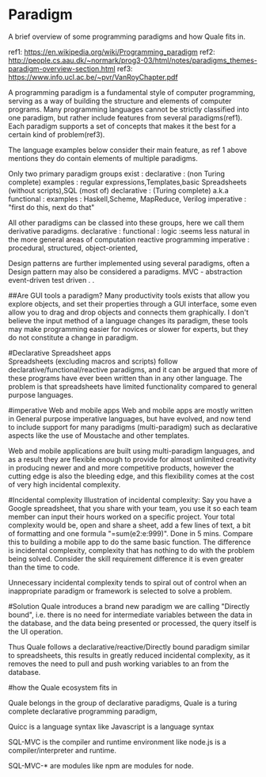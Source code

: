 # Paradigm 

A brief overview of some programming paradigms and how Quale fits in.

ref1: https://en.wikipedia.org/wiki/Programming_paradigm
ref2: http://people.cs.aau.dk/~normark/prog3-03/html/notes/paradigms_themes-paradigm-overview-section.html
ref3: https://www.info.ucl.ac.be/~pvr/VanRoyChapter.pdf

A programming paradigm is a fundamental style of computer programming, serving as a way of building the structure and elements of computer programs. 
Many programming languages cannot be strictly classified into one paradigm, but rather include features from several paradigms(ref1).
Each paradigm supports a set of concepts that makes it the best for a certain kind of problem(ref3). 

The language examples below consider their main feature, as ref 1 above mentions they do contain elements of multiple paradigms.

Only two primary paradigm groups exist : 
	declarative : (non Turing complete) examples : regular expressions,Templates,basic Spreadsheets (without scripts),SQL (most of)	
	declarative : (Turing complete) a.k.a functional  : examples :  Haskell,Scheme, MapReduce, Verilog
	imperative  : "first do this, next do that"
	
All other paradigms can be classed into these groups, here we call them derivative paradigms.
	declarative :
		functional : 
		logic 	:seems less natural in the more general areas of computation
		reactive programming
	imperative : 
		procedural,
		structured,
		object-oriented,
		
	

Design patterns are further implemented using several paradigms, often a Design pattern may also be considered a  paradigms.
		MVC  - abstraction
		event-driven 
		test driven
		.
		.

##Are GUI tools a paradigm?
Many productivity tools exists that allow you explore objects, and set their properties through a GUI  interface,
some even allow you to drag and drop objects and connects them graphically. I don't believe the input method of a language
changes its paradigm, these tools may make programming easier for novices or slower for experts, but they do not constitute a
change in paradigm.

	
#Declarative Spreadsheet apps	
Spreadsheets (excluding macros and scripts)  follow declarative/functional/reactive paradigms, and it can be argued that
more of these programs have ever been written than in any other language. The problem is that spreadsheets have limited
functionality compared to general purpose languages. 

#imperative Web and mobile apps
Web and mobile apps	are mostly written in General purpose imperative languages, but have evolved, and now tend to include support 
for many paradigms (multi-paradigm) such as declarative aspects like the use of Moustache and other templates.

Web and mobile applications are built using multi-paradigm languages, and as a result they are flexible enough to provide 
for almost unlimited creativity in producing newer and and more competitive products, 
however the cutting edge is also the bleeding edge, and this flexibility comes at the cost of very high incidental complexity.

#Incidental complexity
Illustration of incidental complexity: Say you have a Google spreadsheet, that you share with your team, you use it
so each team member can input their hours worked on a specific project. Your total complexity would be, open and share a sheet,
add a few lines of text, a bit of formatting and one formula "=sum(e2:e:999)". Done in 5 mins.
Compare this to building a mobile app to do the same basic function. The difference is incidental complexity, 
complexity that has nothing to do with the problem being solved. Consider the skill requirement difference it is even greater 
than the time to code.

Unnecessary incidental complexity tends to spiral out of control when an inappropriate paradigm or framework is selected to solve a problem.


#Solution
Quale introduces a brand new paradigm we are calling  "Directly bound", i.e. there is no need for intermediate variables 
between the data in the database, and the data being presented or processed, the query itself is the UI operation.


Thus Quale follows a declarative/reactive/Directly bound paradigm similar to spreadsheets, this results in greatly reduced incidental complexity,
as it removes the need to pull and push working variables to an from the database.


#how the Quale ecosystem fits in

Quale belongs in the group of declarative paradigms,
Quale is a turing complete declarative programming paradigm, 

Quicc is a language syntax like Javascript is a language syntax

SQL-MVC is the compiler and runtime environment like node.js is a compiler/interpreter and runtime.

SQL-MVC-* are modules like npm are  modules for node.



